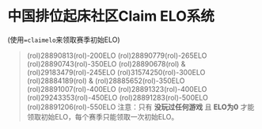 # 中国排位起床社区Claim ELO系统
(使用`=claimelo`来领取赛季初始ELO)
> (rol)28890813(rol)-200ELO
(rol)28890779(rol)-265ELO
(rol)28890743(rol)-350ELO
(rol)28890678(rol) & (rol)29183479(rol)-245ELO
(rol)31574250(rol)-300ELO
(rol)28884189(rol) & (rol)28885652(rol)-350ELO
(rol)28891007(rol)-400ELO
(rol)28891323(rol)-400ELO
(rol)29243353(rol)-450ELO
(rol)28891283(rol)-500ELO
(rol)28891206(rol)-550ELO
注意：只有 **没玩过任何游戏** 且 **ELO为0** 才能领取初始ELO，每个赛季只能领取一次初始ELO。
